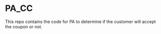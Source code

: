 # PA_CC
This repo contains the code for PA to determine if the customer will accept the coupon or not.
